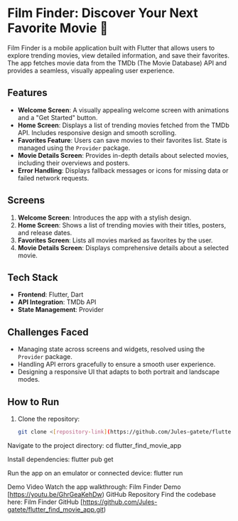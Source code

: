 # Film Finder: Discover Your Next Favorite Movie 🎥

Film Finder is a mobile application built with Flutter that allows users to explore trending movies, view detailed information, and save their favorites. The app fetches movie data from the TMDb (The Movie Database) API and provides a seamless, visually appealing user experience.

## Features
- **Welcome Screen**: A visually appealing welcome screen with animations and a "Get Started" button.
- **Home Screen**: Displays a list of trending movies fetched from the TMDb API. Includes responsive design and smooth scrolling.
- **Favorites Feature**: Users can save movies to their favorites list. State is managed using the `Provider` package.
- **Movie Details Screen**: Provides in-depth details about selected movies, including their overviews and posters.
- **Error Handling**: Displays fallback messages or icons for missing data or failed network requests.

## Screens
1. **Welcome Screen**: Introduces the app with a stylish design.
2. **Home Screen**: Shows a list of trending movies with their titles, posters, and release dates.
3. **Favorites Screen**: Lists all movies marked as favorites by the user.
4. **Movie Details Screen**: Displays comprehensive details about a selected movie.

## Tech Stack
- **Frontend**: Flutter, Dart
- **API Integration**: TMDb API
- **State Management**: Provider

## Challenges Faced
- Managing state across screens and widgets, resolved using the `Provider` package.
- Handling API errors gracefully to ensure a smooth user experience.
- Designing a responsive UI that adapts to both portrait and landscape modes.

## How to Run
1. Clone the repository:
   ```bash
   git clone <[repository-link](https://github.com/Jules-gatete/flutter_find_movie_app.git)>

Navigate to the project directory:
 cd flutter_find_movie_app


Install dependencies:
 flutter pub get


Run the app on an emulator or connected device:
 flutter run


Demo Video
Watch the app walkthrough: Film Finder Demo [https://youtu.be/GhrGeaKehDw)
GitHub Repository
Find the codebase here: Film Finder GitHub [https://github.com/Jules-gatete/flutter_find_movie_app.git)
